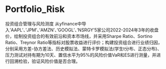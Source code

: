 # Portfolio_Risk
投资组合管理与风险测度
从yfinance中导入’AAPL’、’JPM’、’AMZN’、’GOOGL’、’NSRGY’5家公司2022-2024年3年的收盘价，绘制投资组合的有效前沿和资本市场线，并采用Sharpe Ratio、Sortino Ratio、Treynor Ratio等指标对股票收益进行评价；构建投资组合进行业绩归因，分别采用方差-协方差法、历史模拟法、蒙特卡罗模拟法(学生t分布、正态分布)、压力测试对持有期为10天、置信水平为95%的风险价值VaR和ES进行测量，并进行回溯检验，验证风险价值是否合理。
